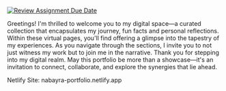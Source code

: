 [![Review Assignment Due Date](https://classroom.github.com/assets/deadline-readme-button-24ddc0f5d75046c5622901739e7c5dd533143b0c8e959d652212380cedb1ea36.svg)](https://classroom.github.com/a/nn2YhwXT)

Greetings! I'm thrilled to welcome you to my digital space—a curated collection that encapsulates my journey, fun facts and personal reflections. 
Within these virtual pages, you'll find offering a glimpse into the tapestry of my experiences. 
As you navigate through the sections, I invite you to not just witness my work but to join me in the narrative. 
Thank you for stepping into my digital realm. 
May this portfolio be more than a showcase—it's an invitation to connect, collaborate, and explore the synergies that lie ahead.

Netlify Site: nabayra-portfolio.netlify.app
